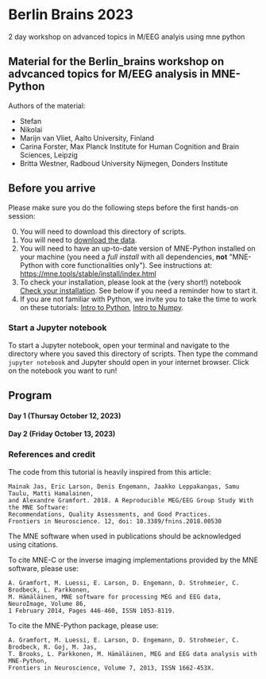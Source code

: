 # Berlin Brains 2023
2 day workshop on advanced topics in M/EEG analyis using mne python

## Material for the Berlin_brains workshop on advcanced topics for M/EEG analysis in MNE-Python

Authors of the material:

  - Stefan
  - Nikolai
  - Marijn van Vliet, Aalto University, Finland
  - Carina Forster, Max Planck Institute for Human Cognition and Brain Sciences, Leipzig
  - Britta Westner, Radboud University Nijmegen, Donders Institute
	

## Before you arrive

Please make sure you do the following steps before the first hands-on session:

0. You will need to download this directory of scripts.
1. You will need to [download the data](https://doi.org/10.5281/zenodo.7405048).
2. You will need to have an up-to-date version of MNE-Python installed on your machine (you need a *full install* with all dependencies, **not** "MNE-Python with core functionalities only"). See instructions at: https://mne.tools/stable/install/index.html
3. To check your installation, please look at the (very short!) notebook [Check your installation](0-Installation_check.ipynb). See below if you need a reminder how to start it.
4. If you are not familiar with Python, we invite you to take the time to work on these tutorials:
[Intro to Python](intro_to_python/0a-Intro_Python.ipynb), [Intro to Numpy](intro_to_python/0b-Intro_Numpy.ipynb).

### Start a Jupyter notebook

 To start a Jupyter notebook, open your terminal and navigate to the directory where you saved this directory of scripts. Then type the command `jupyter notebook` and Jupyter should open in your internet browser. Click on the notebook you want to run!


## Program

#### Day 1 (Thursay October 12, 2023)


#### Day 2 (Friday October 13, 2023)



### References and credit

The code from this tutorial is heavily inspired from this article:

	Mainak Jas, Eric Larson, Denis Engemann, Jaakko Leppakangas, Samu Taulu, Matti Hamalainen,
	and Alexandre Gramfort. 2018. A Reproducible MEG/EEG Group Study With the MNE Software:
	Recommendations, Quality Assessments, and Good Practices.
	Frontiers in Neuroscience. 12, doi: 10.3389/fnins.2018.00530

The MNE software when used in publications should be acknowledged using citations.

To cite MNE-C or the inverse imaging implementations provided by the MNE software, please use:

	A. Gramfort, M. Luessi, E. Larson, D. Engemann, D. Strohmeier, C. Brodbeck, L. Parkkonen,
	M. Hämäläinen, MNE software for processing MEG and EEG data, NeuroImage, Volume 86,
	1 February 2014, Pages 446-460, ISSN 1053-8119.

To cite the MNE-Python package, please use:

	A. Gramfort, M. Luessi, E. Larson, D. Engemann, D. Strohmeier, C. Brodbeck, R. Goj, M. Jas,
	T. Brooks, L. Parkkonen, M. Hämäläinen, MEG and EEG data analysis with MNE-Python,
	Frontiers in Neuroscience, Volume 7, 2013, ISSN 1662-453X.

